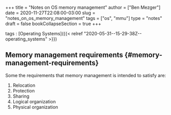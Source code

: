 +++
title = "Notes on OS memory management"
author = ["Ben Mezger"]
date = 2020-11-27T22:08:00-03:00
slug = "notes_on_os_memory_management"
tags = ["os", "mmu"]
type = "notes"
draft = false
bookCollapseSection = true
+++

tags
: [Operating Systems]({{< relref "2020-05-31--15-29-38Z--operating_systems" >}})

## Memory management requirements {#memory-management-requirements}

Some the requirements that memory management is intended to satisfy are:

1.  Relocation
2.  Protection
3.  Sharing
4.  Logical organization
5.  Physical organization
